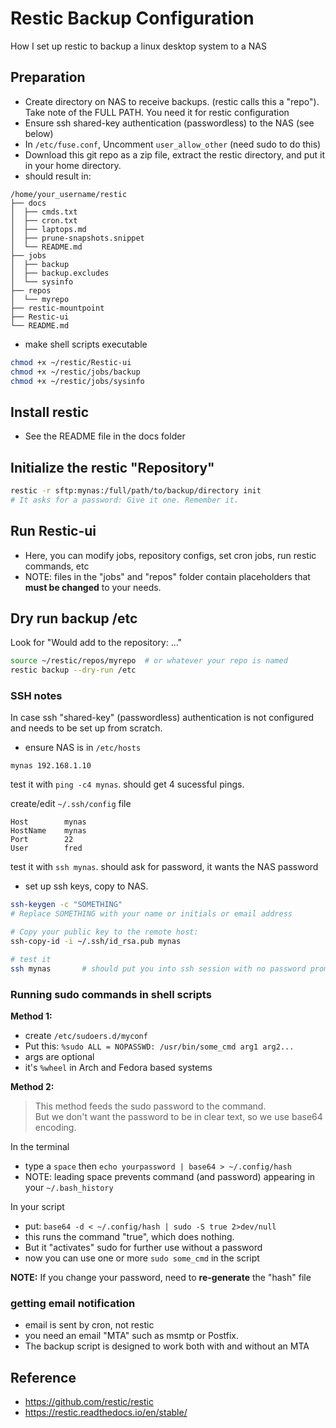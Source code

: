 # Restic Backup Configuration
How I set up restic to backup a linux desktop system to a NAS

## Preparation
- Create directory on NAS to receive backups. (restic calls this a "repo").  
Take note of the FULL PATH. You need it for restic configuration
- Ensure ssh shared-key authentication (passwordless) to the NAS (see below)
- In `/etc/fuse.conf`, Uncomment `user_allow_other` (need sudo to do this)
- Download this git repo as a zip file, extract the restic directory, and put it in your home directory.
- should result in:
```
/home/your_username/restic
├── docs
│  ├── cmds.txt
│  ├── cron.txt
│  ├── laptops.md
│  ├── prune-snapshots.snippet
│  └── README.md
├── jobs
│  ├── backup
│  ├── backup.excludes
│  └── sysinfo
├── repos
│  └── myrepo
├── restic-mountpoint
├── Restic-ui
└── README.md
```
- make shell scripts executable
```bash
chmod +x ~/restic/Restic-ui
chmod +x ~/restic/jobs/backup
chmod +x ~/restic/jobs/sysinfo
```

## Install restic
- See the README file in the docs folder

## Initialize the restic "Repository"
```bash
restic -r sftp:mynas:/full/path/to/backup/directory init
# It asks for a password: Give it one. Remember it.
```

## Run Restic-ui
- Here, you can modify jobs, repository configs, set cron jobs, run restic commands, etc
- NOTE: files in the "jobs" and "repos" folder contain placeholders that **must be changed** to your needs.

## Dry run backup /etc
Look for "Would add to the repository: ..."
```bash
source ~/restic/repos/myrepo  # or whatever your repo is named
restic backup --dry-run /etc
```
### SSH notes
In case ssh "shared-key" (passwordless) authentication is not configured
and needs to be set up from scratch.

- ensure NAS is in `/etc/hosts`
```
mynas 192.168.1.10
```
test it with `ping -c4 mynas`. should get 4 sucessful pings.

create/edit `~/.ssh/config` file
```
Host        mynas
HostName    mynas
Port        22
User        fred
```
test it with `ssh mynas`. should ask for password, it wants the NAS password

- set up ssh keys, copy to NAS.

```bash
ssh-keygen -c "SOMETHING"
# Replace SOMETHING with your name or initials or email address

# Copy your public key to the remote host:
ssh-copy-id -i ~/.ssh/id_rsa.pub mynas

# test it
ssh mynas       # should put you into ssh session with no password prompt
```
### Running sudo commands in shell scripts
**Method 1:**
- create `/etc/sudoers.d/myconf`
- Put this: `%sudo ALL = NOPASSWD: /usr/bin/some_cmd arg1 arg2...`
- args are optional
- it's `%wheel` in Arch and Fedora based systems

**Method 2:**
> This method feeds the sudo password to the command.  
> But we don't want the password to be in clear text, so we use base64 encoding.

In the terminal
- type a `space` then `echo yourpassword | base64 > ~/.config/hash`
- NOTE: leading space prevents command (and password) appearing in your `~/.bash_history`

In your script
- put: `base64 -d < ~/.config/hash | sudo -S true 2>dev/null`
- this runs the command "true", which does nothing.
- But it "activates" sudo for further use without a password
- now you can use one or more `sudo some_cmd` in the script

**NOTE:** If you change your password, need to **re-generate** the "hash" file

### getting email notification
- email is sent by cron, not restic
- you need an email "MTA" such as msmtp or Postfix.
- The backup script is designed to work both with and without an MTA

## Reference
- https://github.com/restic/restic
- https://restic.readthedocs.io/en/stable/